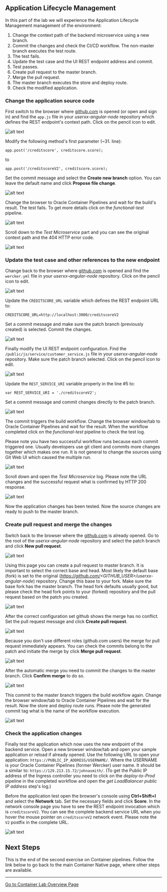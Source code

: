 ## Application Lifecycle Management ##

In this part of the lab we will experience the Application Lifecycle Management management of the environment:

1. Change the context path of the backend microservice using a new branch.
2. Commit the changes and check the CI/CD workflow. The non-master branch executes the test route.
3. The test fails.
4. Update the test case and the UI REST endpoint address and commit.
5. Test passes.
6. Create pull request to the master branch.
7. Merge the pull request.
8. The master branch executes the store and deploy route.
9. Check the modified application.

### Change the application source code ###

First switch to the browser where [github.com](https://github.com) is opened (or open and sign in) and find the `app.js` file in your *userxx-angular-node* repository which defines the REST endpoint's context path. Click on the pencil icon to edit.

![alt text](images/wercker.change.01.png)

Modify the following method's first parameter (~31. line):

	app.post('/creditscore', creditscore.score);

to

	app.post('/creditscoreV2', creditscore.score);

Set the commit message and select the **Create new branch** option. You can leave the default name and click **Propose file change**.

![alt text](images/wercker.change.02.png)

Change the browser to Oracle Container Pipelines and wait for the build's result. The test fails. To get more details click on the *functional-test* pipeline.

![alt text](images/wercker.change.03.png)

Scroll down to the *Test Microservice* part and you can see the original context path and the 404 HTTP error code.

![alt text](images/wercker.change.04.png)

### Update the test case and other references to the new endpoint ###

Change back to the browser where [github.com](https://github.com) is opened and find the `wercker.yml` file in your *userxx-angular-node* repository. Click on the pencil icon to edit.

![alt text](images/wercker.change.05.png)

Update the `CREDITSCORE_URL` variable which defines the REST endpoint URL to:

	CREDITSCORE_URL=http://localhost:3000/creditscoreV2

Set a commit message and make sure the patch branch (previously created) is selected. Commit the changes.

![alt text](images/wercker.change.06.png)

Finally modify the UI REST endpoint configuration. Find the `/public/js/service/customer_service.js` file in your *userxx-angular-node* repository. Make sure the patch branch selected. Click on the pencil icon to edit.

![alt text](images/wercker.change.07.png)

Update the `REST_SERVICE_URI` variable properly in the line #5 to:

	var REST_SERVICE_URI = './creditscoreV2';

Set a commit message and commit changes directly to the patch branch.

![alt text](images/wercker.change.08.png)

The commit triggers the build workflow. Change the browser window/tab to Oracle Container Pipelines and wait for the result. When the workflow completed click on the *functional-test* pipeline to check the test log.

Please note you have two successful workflow runs because each commit triggered one. Usually developers use git client and commits more changes together which makes one run. It is not general to change the sources using Git Web UI which caused the multiple run.

![alt text](images/wercker.change.09.png)

Scroll down and open the *Test Microservice* log. Please note the URL changes and the successful request what is confirmed by HTTP 200 response.

![alt text](images/wercker.change.10.png)

Now the application changes has been tested. Now the source changes are ready to push to the master branch.

### Create pull request and merge the changes ###

Switch back to the browser where the [github.com](https://github.com) is already opened. Go to the root of the *userxx-angular-node* repository and select the patch branch and click **New pull request**.

![alt text](images/wercker.change.11.png)

Using this page you can create a pull request to master branch. It is important to select the correct base and head. Most likely the default base (fork) is set to the original (*https://github.com/<GITHUB_USER>/userxx-angular-node*) repository. Change this base to your fork. Make sure the base fork has the master branch. The head fork defaults usually good, but please check the head fork points to your (forked) repository and the pull request based on the patch you created.

![alt text](images/wercker.change.12.png)

After the correct configuration set github shows the merge has no conflict. Set the pull request message and click **Create pull request**.

![alt text](images/wercker.change.13.png)

Because you don't use different roles (github.com users) the merge for pull request immediately appears. You can check the commits belong to the patch and initiate the merge by click **Merge pull request**.

![alt text](images/wercker.change.14.png)

After the automatic merge you need to commit the changes to the master branch. Click **Confirm merge** to do so.

![alt text](images/wercker.change.15.png)

This commit to the master branch triggers the build workflow again. Change the browser window/tab to Oracle Container Pipelines and wait for the result. Now the store and deploy route runs. Please note the generated commit tag what is the name of the workflow execution.

![alt text](images/wercker.change.16.png)

### Check the application changes ###

Finally test the application which now uses the new endpoint of the backend service. Open a new browser window/tab and open your sample application or reload if already opened. Use the following URL to open your application: `https://PUBLIC_IP_ADDRESS/USERNAME/`. Where the USERNAME is your Oracle Container Pipelines (former Wercker) user name. It should be a similar to: `https://129.213.15.72/johnasmith/`. (To get the Public IP address of the Ingress controller you need to click on the *deploy-to-Prod* pipeline in the completed workflow and open the *get LoadBalancer public IP address* step's log.)

Before the application test open the browser's console using **Ctrl+Shift+I** and select the **Network** tab. Set the necessary fields and click **Score**. In the network console page you have to see the REST endpoint invocation which is `creditscoreV2`. You can see the complete backend service URL when you hover the mouse pointer on `creditscoreV2` network event. Please note the `V2` postfix in the complete URL.

![alt text](images/wercker.change.17.png)

## Next Steps ##

This is the end of the second exercise on Container pipelines. Follow the link below to go back to the main Container Native page, where other steps are available.

---
[Go to Container Lab Overview Page](readme.md)
